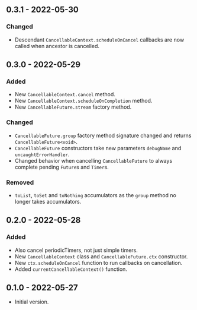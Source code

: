 ## 0.3.1 - 2022-05-30

### Changed
- Descendant `CancellableContext.scheduleOnCancel` callbacks are now called when ancestor is cancelled.

## 0.3.0 - 2022-05-29

### Added
- New `CancellableContext.cancel` method.
- New `CancellableContext.scheduleOnCompletion` method.
- New `CancellableFuture.stream` factory method.

### Changed
- `CancellableFuture.group` factory method signature changed and returns `CancellableFuture<void>`.
- `CancellableFuture` constructors take new parameters `debugName` and `uncaughtErrorHandler`.
- Changed behavior when cancelling `CancellableFuture` to always complete pending `Future`s and `Timer`s.

### Removed
- `toList`, `toSet` and `toNothing` accumulators as the `group` method no longer takes accumulators.

## 0.2.0 - 2022-05-28

### Added
- Also cancel periodicTimers, not just simple timers.
- New `CancellableContext` class and `CancellableFuture.ctx` constructor.
- New `ctx.scheduleOnCancel` function to run callbacks on cancellation.
- Added `currentCancellableContext()` function.

## 0.1.0 - 2022-05-27

- Initial version.
